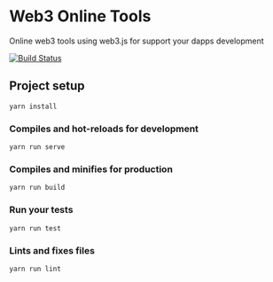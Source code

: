# Web3 Online Tools
Online web3 tools using web3.js for support your dapps development

[![Build Status](https://travis-ci.org/sapuri/web3-online-tools.svg?branch=master)](https://travis-ci.org/sapuri/web3-online-tools)

## Project setup
```
yarn install
```

### Compiles and hot-reloads for development
```
yarn run serve
```

### Compiles and minifies for production
```
yarn run build
```

### Run your tests
```
yarn run test
```

### Lints and fixes files
```
yarn run lint
```
